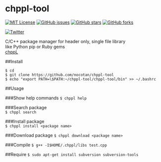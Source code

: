 # chppl-tool
[![MIT License](http://img.shields.io/badge/license-MIT-blue.svg?style=flat)](LICENSE)
[![GitHub issues](https://img.shields.io/github/issues/nocotan/chppl-tool.svg)](https://github.com/nocotan/chppl-tool/issues)
[![GitHub stars](https://img.shields.io/github/stars/nocotan/chppl-tool.svg)](https://github.com/nocotan/chppl-tool/stargazers)
[![GitHub forks](https://img.shields.io/github/forks/nocotan/chppl-tool.svg)](https://github.com/nocotan/chppl-tool/network)

[![Twitter](https://img.shields.io/twitter/url/https/github.com/nocotan/chppl-tool.svg?style=social)](https://twitter.com/intent/tweet?text=Wow:&url=%5Bobject%20Object%5D)


C/C++ package manager for header only, single file library  
like Python pip or Ruby gems  
[chppL](https://chppl.herokuapp.com/)  


##Install

```
$ cd  
$ git clone https://github.com/nocotan/chppl-tool  
$ echo "export PATH=\$PATH:~/chppl-tool/chppl-tool/bin" >> ~/.bashrc
```  


##Usage   

###Show help commands
```$ chppl help```

###Search package  
```$ chppl search```  

###Install package  
```$ chppl install <package name>```  

###Download package
```$ chppl download <package name>```

###Compile
```$ g++ -I$HOME/.chppl/libs test.cpp```  

##Require
```$ sudo apt-get install subversion subversion-tools```
